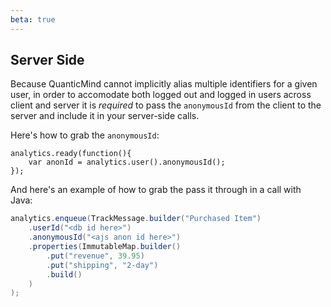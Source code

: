 ```yaml
---
beta: true
---
```


## Server Side

Because QuanticMind cannot implicitly alias multiple identifiers for a given user, in order to accomodate both logged out and logged in users across client and server it is *required* to pass the `anonymousId` from the client to the server and include it in your server-side calls.

Here's how to grab the `anonymousId`:

```
analytics.ready(function(){
    var anonId = analytics.user().anonymousId();
});
```

And here's an example of how to grab the pass it through in a call with Java:

```java
analytics.enqueue(TrackMessage.builder("Purchased Item")
    .userId("<db id here>")
    .anonymousId("<ajs anon id here>")
    .properties(ImmutableMap.builder()
        .put("revenue", 39.95)
        .put("shipping", "2-day")
        .build()
    )
);
```
